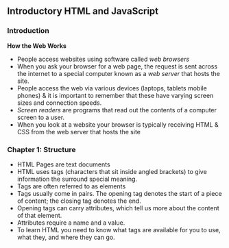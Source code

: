## Introductory HTML and JavaScript

### Introduction

**How the Web Works**

- People access websites using software called *web browsers*
- When you ask your browser for a web page, the request is sent across the internet to a special computer known as a *web server* that hosts the site.
- People access the web via various devices (laptops, tablets mobile phones) & it is important to remember that these have varying screen sizes and connection speeds.
- *Screen readers* are programs that read out the contents of a computer screen to a user.
- When you look at a website your browser is typically receiving HTML & CSS from the web server that hosts the site

### Chapter 1: Structure

- HTML Pages are text documents
- HTML uses tags (characters that sit inside angled brackets) to give information the surround special meaning.
- Tags are often referred to as elements
- Tags usually come in pairs. The opening tag denotes the start of a piece of content; the closing tag denotes the end.
- Opening tags can carry attributes, which tell us more about the content of that element.
- Attributes require a name and a value.
- To learn HTML you need to know what tags are available for you to use, what they, and where they can go.